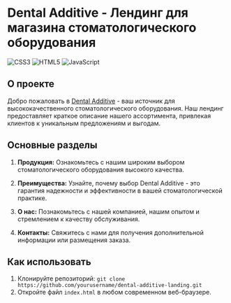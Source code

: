 # Dental Additive - Лендинг для магазина стоматологического оборудования

![CSS3](https://img.shields.io/badge/css3-%231572B6.svg?style=for-the-badge&logo=css3&logoColor=white)
![HTML5](https://img.shields.io/badge/html5-%23E34F26.svg?style=for-the-badge&logo=html5&logoColor=white)
![JavaScript](https://img.shields.io/badge/javascript-%23323330.svg?style=for-the-badge&logo=javascript&logoColor=%23F7DF1E)

## О проекте

Добро пожаловать в [Dental Additive](https://dentaladditive.com/) - ваш источник для высококачественного стоматологического оборудования. Наш лендинг предоставляет краткое описание нашего ассортимента, привлекая клиентов к уникальным предложениям и выгодам.

## Основные разделы

1. **Продукция:** Ознакомьтесь с нашим широким выбором стоматологического оборудования высокого качества.

2. **Преимущества:** Узнайте, почему выбор Dental Additive - это гарантия надежности и эффективности в вашей стоматологической практике.

3. **О нас:** Познакомьтесь с нашей компанией, нашим опытом и стремлением к качеству обслуживания.

4. **Контакты:** Свяжитесь с нами для получения дополнительной информации или размещения заказа.

## Как использовать

1. Клонируйте репозиторий: `git clone https://github.com/yourusername/dental-additive-landing.git`
2. Откройте файл `index.html` в любом современном веб-браузере.
